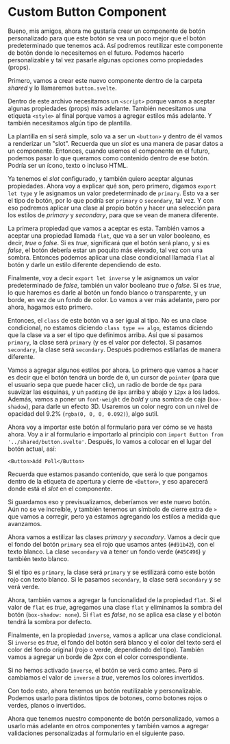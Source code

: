 # Custom Button Component

Bueno, mis amigos, ahora me gustaría crear un componente de botón personalizado para que este botón se vea un poco mejor que el botón predeterminado que tenemos acá. Así podremos reutilizar este componente de botón donde lo necesitemos en el futuro. Podemos hacerlo personalizable y tal vez pasarle algunas opciones como propiedades (props).

Primero, vamos a crear este nuevo componente dentro de la carpeta *shared* y lo llamaremos `button.svelte`. 

Dentro de este archivo necesitamos un `<script>` porque vamos a aceptar algunas propiedades (props) más adelante. También necesitamos una etiqueta `<style>` al final porque vamos a agregar estilos más adelante. Y también necesitamos algún tipo de plantilla.

La plantilla en sí será simple, solo va a ser un `<button>` y dentro de él vamos a renderizar un "slot". Recuerda que un *slot* es una manera de pasar datos a un componente. Entonces, cuando usemos el componente en el futuro, podemos pasar lo que queramos como contenido dentro de ese botón. Podría ser un ícono, texto o incluso HTML.

Ya tenemos el *slot* configurado, y también quiero aceptar algunas propiedades. Ahora voy a explicar qué son, pero primero, digamos `export let type` y le asignamos un valor predeterminado de `primary`. Esto va a ser el tipo de botón, por lo que podría ser `primary` o `secondary`, tal vez. Y con eso podremos aplicar una clase al propio botón y hacer una selección para los estilos de *primary* y *secondary*, para que se vean de manera diferente.

La primera propiedad que vamos a aceptar es esta. También vamos a aceptar una propiedad llamada `flat`, que va a ser un valor booleano, es decir, *true* o *false*. Si es *true*, significará que el botón será plano, y si es *false*, el botón debería estar un poquito más elevado, tal vez con una sombra. Entonces podemos aplicar una clase condicional llamada `flat` al botón y darle un estilo diferente dependiendo de esto.

Finalmente, voy a decir `export let inverse` y le asignamos un valor predeterminado de *false*, también un valor booleano *true* o *false*. Si es *true*, lo que haremos es darle al botón un fondo blanco o transparente, y un borde, en vez de un fondo de color. Lo vamos a ver más adelante, pero por ahora, hagamos esto primero.

Entonces, el `class` de este botón va a ser igual al tipo. No es una clase condicional, no estamos diciendo `class type == algo`, estamos diciendo que la clase va a ser el tipo que definimos arriba. Así que si pasamos `primary`, la clase será `primary` (y es el valor por defecto). Si pasamos `secondary`, la clase será `secondary`. Después podremos estilarlas de manera diferente.

Vamos a agregar algunos estilos por ahora. Lo primero que vamos a hacer es decir que el botón tendrá un borde de `0`, un cursor de `pointer` (para que el usuario sepa que puede hacer clic), un radio de borde de `6px` para suavizar las esquinas, y un `padding` de `8px` arriba y abajo y `12px` a los lados. Además, vamos a poner un `font-weight` de *bold* y una sombra de caja (`box-shadow`), para darle un efecto 3D. Usaremos un color negro con un nivel de opacidad del 9.2% (`rgba(0, 0, 0, 0.092)`), algo sutil.

Ahora voy a importar este botón al formulario para ver cómo se ve hasta ahora. Voy a ir al formulario e importarlo al principio con `import Button from '../shared/button.svelte'`. Después, lo vamos a colocar en el lugar del botón actual, así:

```svelte
<Button>Add Poll</Button>
```

Recuerda que estamos pasando contenido, que será lo que pongamos dentro de la etiqueta de apertura y cierre de `<Button>`, y eso aparecerá donde está el *slot* en el componente.

Si guardamos eso y previsualizamos, deberíamos ver este nuevo botón. Aún no se ve increíble, y también tenemos un símbolo de cierre extra de `>` que vamos a corregir, pero ya estamos agregando los estilos a medida que avanzamos.

Ahora vamos a estilizar las clases *primary* y *secondary*. Vamos a decir que el fondo del botón `primary` sea el rojo que usamos antes (`#d91b42`), con el texto blanco. La clase `secondary` va a tener un fondo verde (`#45C496`) y también texto blanco.

Si el tipo es `primary`, la clase será `primary` y se estilizará como este botón rojo con texto blanco. Si le pasamos `secondary`, la clase será `secondary` y se verá verde.

Ahora, también vamos a agregar la funcionalidad de la propiedad `flat`. Si el valor de `flat` es *true*, agregamos una clase `flat` y eliminamos la sombra del botón (`box-shadow: none`). Si `flat` es *false*, no se aplica esa clase y el botón tendrá la sombra por defecto. 

Finalmente, en la propiedad `inverse`, vamos a aplicar una clase condicional. Si `inverse` es *true*, el fondo del botón será blanco y el color del texto será el color del fondo original (rojo o verde, dependiendo del tipo). También vamos a agregar un borde de 2px con el color correspondiente.

Si no hemos activado `inverse`, el botón se verá como antes. Pero si cambiamos el valor de `inverse` a *true*, veremos los colores invertidos.

Con todo esto, ahora tenemos un botón reutilizable y personalizable. Podemos usarlo para distintos tipos de botones, como botones rojos o verdes, planos o invertidos.

Ahora que tenemos nuestro componente de botón personalizado, vamos a usarlo más adelante en otros componentes y también vamos a agregar validaciones personalizadas al formulario en el siguiente paso.
